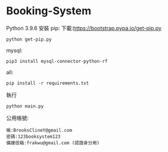 # Booking-System
Python 3.9.6
安裝
pip:
下載:https://bootstrap.pypa.io/get-pip.py
```console
python get-pip.py
```
mysql:
```console
pip3 install mysql-connector-python-rf
```
all:
```console
pip install -r requirements.txt
```
執行
```console
python main.py
``` 
公用帳號:
```
帳:BrooksClineY@gmail.com
密碼:123booksystem123
備援信箱:frakwu@gmail.com (認證身分用)
```
